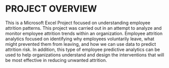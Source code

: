 # PROJECT OVERVIEW

This is a Microsoft Excel Project focused on understanding employee attrition patterns. This project was carried out in an attempt to analyze and monitor employee attrition trends within an organization. 
Employee attrition analytics focused on identifying why employees voluntarily leave, what might prevented them from leaving, and how we can use data to predict attrition risk. In addition, this type of employee predictive analytics can be used to help organizations understand and design the interventions that will be most effective in reducing unwanted attrition.
